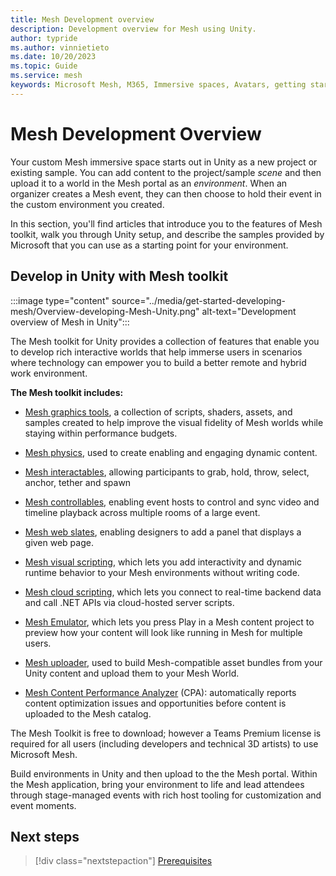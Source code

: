 ```yaml
---
title: Mesh Development overview
description: Development overview for Mesh using Unity.
author: typride
ms.author: vinnietieto
ms.date: 10/20/2023
ms.topic: Guide
ms.service: mesh
keywords: Microsoft Mesh, M365, Immersive spaces, Avatars, getting started, documentation, features
---
```


# Mesh Development Overview

Your custom Mesh immersive space starts out in Unity as a new project or existing sample. You can add content to the project/sample *scene* and then upload it to a world in the Mesh portal as an *environment*. When an organizer creates a Mesh event, they can then choose to hold their event in the custom environment you created.

In this section, you'll find articles that introduce you to the features of Mesh toolkit, walk you through Unity setup, and describe the samples provided by Microsoft that you can use as a starting point for your environment.

## Develop in Unity with Mesh toolkit

:::image type="content" source="../media/get-started-developing-mesh/Overview-developing-Mesh-Unity.png" alt-text="Development overview of Mesh in Unity":::

The Mesh toolkit for Unity provides a collection of features that enable you to develop rich interactive worlds that help immerse users in scenarios where technology can empower you to build a better remote and hybrid work environment.

**The Mesh toolkit includes:**

* [Mesh graphics tools](design/overview.md), a collection of scripts, shaders, assets, and samples created to help improve the visual fidelity of Mesh worlds while staying within performance budgets.

* [Mesh physics](enhance-your-environment/physics/mesh-physics-overview.md), used to create enabling and engaging dynamic content.

* [Mesh interactables](enhance-your-environment/avatar-and-object-interactions/interactables.md), allowing participants to grab, hold, throw, select, anchor, tether and spawn

* [Mesh controllables](enhance-your-environment/multi-room-sync.md), enabling event hosts to control and sync video and timeline playback across multiple rooms of a large event.

* [Mesh web slates](enhance-your-environment/webcontent.md), enabling designers to add a panel that displays a given web page.

* [Mesh visual scripting](script-your-scene-logic/visual-scripting/visual-scripting-overview.md), which lets you add interactivity and dynamic runtime behavior to your Mesh environments without writing code.

* [Mesh cloud scripting](script-your-scene-logic/cloud-scripting/cloud-scripting-basic-concepts.md), which lets you connect to real-time backend data and call .NET APIs via cloud-hosted server scripts.

* [Mesh Emulator](debug-and-optimize-performance/mesh-emulator.md), which lets you press Play in a Mesh content project to preview how your content will look like running in Mesh for multiple users.

* [Mesh uploader](make-your-environment-available/build-and-publish-your-environment.md), used to build Mesh-compatible asset bundles from your Unity content and upload them to your Mesh World.

* [Mesh Content Performance Analyzer](debug-and-optimize-performance/cpa.md) (CPA): automatically reports content optimization issues and opportunities before content is uploaded to the Mesh catalog.

The Mesh Toolkit is free to download; however a Teams Premium license is required for all users (including developers and technical 3D artists) to use Microsoft Mesh.

Build environments in Unity and then upload to the the Mesh portal. Within the Mesh application, bring your environment to life and lead attendees through stage-managed events with rich host tooling for customization and event moments.

## Next steps

 > [!div class="nextstepaction"]
 > [Prerequisites](getting-started/prerequisites.md)
